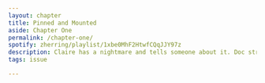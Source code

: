 ```yaml
---
layout: chapter
title: Pinned and Mounted
aside: Chapter One
permalink: /chapter-one/
spotify: zherring/playlist/1xbe0MhF2HtwfCQqJJY97z
description: Claire has a nightmare and tells someone about it. Doc struggles to fulfill his obligations. There's trouble at school.
tags: issue

---
```


<img data-src="{{site.baseurl}}/assets/chapter-one/p1.jpg" class="lazyload" />
<img data-src="{{site.baseurl}}/assets/chapter-one/p2.jpg" class="lazyload" />
<img data-src="{{site.baseurl}}/assets/chapter-one/p3.jpg" class="lazyload" />
<img data-src="{{site.baseurl}}/assets/chapter-one/p4.jpg" class="lazyload" />
<img data-src="{{site.baseurl}}/assets/chapter-one/p5.jpg" class="lazyload" />
<img data-src="{{site.baseurl}}/assets/chapter-one/p6.jpg" class="lazyload" />
<img data-src="{{site.baseurl}}/assets/chapter-one/p7.jpg" class="lazyload" />
<img data-src="{{site.baseurl}}/assets/chapter-one/p8.jpg" class="lazyload" />
<img data-src="{{site.baseurl}}/assets/chapter-one/p9.jpg" class="lazyload" />
<!-- <img data-src="{{site.baseurl}}/assets/chapter-one/p10.jpg" class="lazyload" /> -->
<!-- <img data-src="{{site.baseurl}}/assets/chapter-one/p11.jpg" class="lazyload" /> -->
<!-- <img data-src="{{site.baseurl}}/assets/chapter-one/p12.jpg" class="lazyload" /> -->
<img data-src="{{site.baseurl}}/assets/chapter-one/p13.jpg" class="lazyload" />
<img data-src="{{site.baseurl}}/assets/chapter-one/p14.jpg" class="lazyload" />
<img data-src="{{site.baseurl}}/assets/chapter-one/p15.jpg" class="lazyload" />
<img data-src="{{site.baseurl}}/assets/chapter-one/p16.jpg" class="lazyload" />
<img data-src="{{site.baseurl}}/assets/chapter-one/p17.jpg" class="lazyload" />
<img data-src="{{site.baseurl}}/assets/chapter-one/p18.jpg" class="lazyload" />
<img data-src="{{site.baseurl}}/assets/chapter-one/p19.jpg" class="lazyload" />
<img data-src="{{site.baseurl}}/assets/chapter-one/p20.jpg" class="lazyload" />
<img data-src="{{site.baseurl}}/assets/chapter-one/p21.jpg" class="lazyload" />
<img data-src="{{site.baseurl}}/assets/chapter-one/p22.jpg" class="lazyload" />
<!-- <img data-src="{{site.baseurl}}/assets/chapter-one/p23.jpg" class="lazyload" /> -->
<img data-src="{{site.baseurl}}/assets/chapter-one/p24.jpg" class="lazyload" />
<img data-src="{{site.baseurl}}/assets/chapter-one/p25.jpg" class="lazyload" />
<!-- <img data-src="{{site.baseurl}}/assets/chapter-one/p26.jpg" class="lazyload" /> -->
<img data-src="{{site.baseurl}}/assets/chapter-one/p27.jpg" class="lazyload" />
<!-- <img data-src="{{site.baseurl}}/assets/chapter-one/p28.jpg" class="lazyload" /> -->
<img data-src="{{site.baseurl}}/assets/chapter-one/p29.jpg" class="lazyload" />
<img data-src="{{site.baseurl}}/assets/chapter-one/p30.jpg" class="lazyload" />
<img data-src="{{site.baseurl}}/assets/chapter-one/p31.jpg" class="lazyload" />
<img data-src="{{site.baseurl}}/assets/chapter-one/p32.jpg" class="lazyload" />
<img data-src="{{site.baseurl}}/assets/chapter-one/p33.jpg" class="lazyload" />
<img data-src="{{site.baseurl}}/assets/chapter-one/p34.jpg" class="lazyload" />
